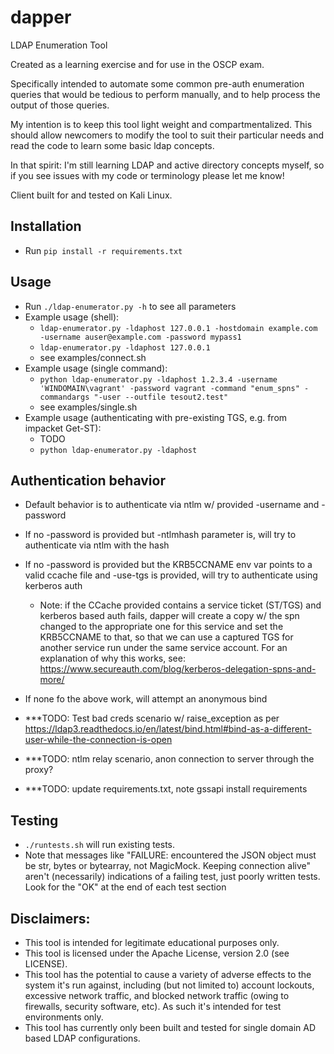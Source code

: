# dapper
LDAP Enumeration Tool

Created as a learning exercise and for use in the OSCP exam.

Specifically intended to automate some common pre-auth enumeration queries that would be tedious to perform manually, and to help process the output of those queries.

My intention is to keep this tool light weight and compartmentalized.  This should allow newcomers to modify the tool to suit their particular needs and read the code to learn some basic ldap concepts.

In that spirit: I'm still learning LDAP and active directory concepts myself, so if you see issues with my code or terminology please let me know!

Client built for and tested on Kali Linux.

## Installation ##
- Run `pip install -r requirements.txt`

## Usage ##
- Run `./ldap-enumerator.py -h` to see all parameters
- Example usage (shell):
    * `ldap-enumerator.py -ldaphost 127.0.0.1 -hostdomain example.com -username auser@example.com -password mypass1`
    * `ldap-enumerator.py -ldaphost 127.0.0.1`
    * see examples/connect.sh
- Example usage (single command):
    * `python ldap-enumerator.py -ldaphost 1.2.3.4 -username 'WINDOMAIN\vagrant' -password vagrant -command "enum_spns" -commandargs "-user --outfile tesout2.test"`
    * see examples/single.sh
- Example usage (authenticating with pre-existing TGS, e.g. from impacket Get-ST):
    * TODO
    * `python ldap-enumerator.py -ldaphost `

## Authentication behavior ##
- Default behavior is to authenticate via ntlm w/ provided -username and -password
- If no -password is provided but -ntlmhash parameter is, will try to authenticate via ntlm with the hash
- If no -password is provided but the KRB5CCNAME env var points to a valid ccache file and -use-tgs is provided, will try to authenticate using kerberos auth
  * Note: if the CCache provided contains a service ticket (ST/TGS) and kerberos based auth fails, dapper will create a copy w/ the spn changed to the appropriate one for this service and set the KRB5CCNAME to that, so that we can use a captured TGS for another service run under the same service account.  For an explanation of why this works, see: https://www.secureauth.com/blog/kerberos-delegation-spns-and-more/
- If none fo the above work, will attempt an anonymous bind 

- ***TODO: Test bad creds scenario w/ raise_exception as per https://ldap3.readthedocs.io/en/latest/bind.html#bind-as-a-different-user-while-the-connection-is-open

- ***TODO: ntlm relay scenario, anon connection to server through the proxy? 

- ***TODO: update requirements.txt, note gssapi install requirements


## Testing ##
- `./runtests.sh` will run existing tests.  
- Note that messages like "FAILURE: encountered the JSON object must be str, bytes or bytearray, not MagicMock.  Keeping connection alive" aren't (necessarily) indications of a failing test, just poorly written tests.  Look for the "OK" at the end of each test section

## Disclaimers: ## 
- This tool is intended for legitimate educational purposes only.
- This tool is licensed under the Apache License, version 2.0 (see LICENSE).
- This tool has the potential to cause a variety of adverse effects to the system it's run against, including (but not limited to) account lockouts, excessive network traffic, and blocked network traffic (owing to firewalls, security software, etc).  As such it's intended for test environments only.
- This tool has currently only been built and tested for single domain AD based LDAP configurations.

